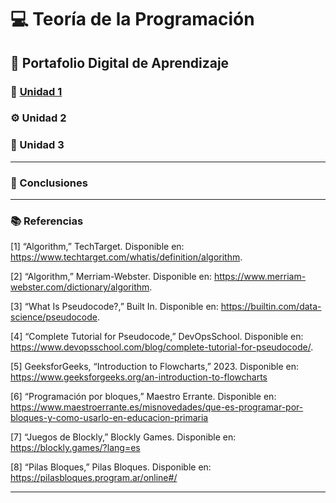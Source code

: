 # 💻 Teoría de la Programación

## 📁 Portafolio Digital de Aprendizaje

### 🧩 [Unidad 1](Unidad%201.md)

### ⚙️ Unidad 2

### 🧠 Unidad 3

---

### 🏁 Conclusiones

---

### 📚 Referencias
[1] “Algorithm,” TechTarget. Disponible en: https://www.techtarget.com/whatis/definition/algorithm. 

[2] “Algorithm,” Merriam-Webster. Disponible en: https://www.merriam-webster.com/dictionary/algorithm. 

[3] “What Is Pseudocode?,” Built In. Disponible en: https://builtin.com/data-science/pseudocode. 

[4] “Complete Tutorial for Pseudocode,” DevOpsSchool. Disponible en: https://www.devopsschool.com/blog/complete-tutorial-for-pseudocode/. 

[5] GeeksforGeeks, “Introduction to Flowcharts,” 2023. Disponible en: https://www.geeksforgeeks.org/an-introduction-to-flowcharts

[6] “Programación por bloques,” Maestro Errante. Disponible en: https://www.maestroerrante.es/misnovedades/que-es-programar-por-bloques-y-como-usarlo-en-educacion-primaria

[7] “Juegos de Blockly,” Blockly Games. Disponible en: https://blockly.games/?lang=es

[8] “Pilas Bloques,” Pilas Bloques. Disponible en: https://pilasbloques.program.ar/online#/

---
